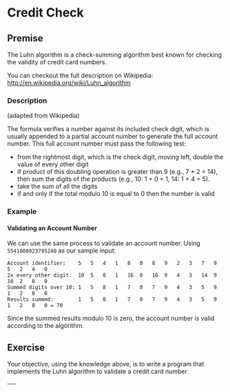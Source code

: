 # Credit Check

## Premise

The Luhn algorithm is a check-summing algorithm best known for checking the validity of credit card numbers.

You can checkout the full description on Wikipedia: http://en.wikipedia.org/wiki/Luhn_algorithm

### Description

(adapted from Wikipedia)

The formula verifies a number against its included check digit, which is usually appended to a partial account number to generate the full account number. This full account number must pass the following test:

* from the rightmost digit, which is the check digit, moving left, double the value of every other digit
* if product of this doubling operation is greater than 9 (e.g., 7 * 2 = 14), then sum the digits of the products (e.g., 10: 1 + 0 = 1, 14: 1 + 4 = 5).
* take the sum of all the digits
* if and only if the total modulo 10 is equal to 0 then the number is valid

### Example

#### Validating an Account Number

We can use the same process to validate an account number. Using `5541808923795240` as our sample input:

```
Account identifier:    5   5   4   1   8   0   8   9   2   3   7   9   5   2   4   0
2x every other digit:  10  5   8   1   16  0   16  9   4   3   14  9   10  2   8   0
Summed digits over 10: 1   5   8   1   7   0   7   9   4   3   5   9   1   2   8   0
Results summed:        1   5   8   1   7   0   7   9   4   3   5   9   1   2   8   0 = 70
```

Since the summed results modulo 10 is zero, the account number is valid according to the algorithm.

## Exercise

Your objective, using the knowledge above, is to write a program that implements the Luhn algorithm to validate a credit card number

```~~~```